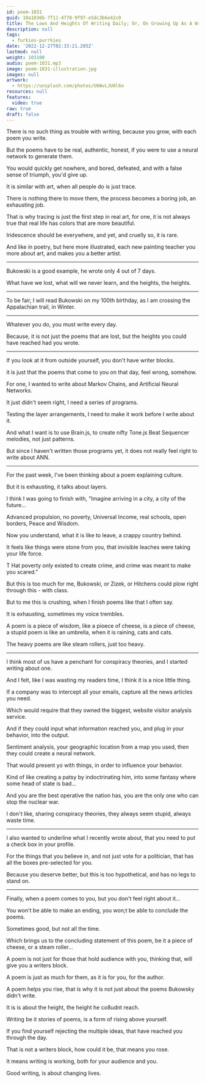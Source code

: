 ```yaml
---
id: poem-1031
guid: 10a1836b-7f11-4778-9f97-e5dc3b6e42c0
title: The Lows And Heights Of Writing Daily; Or, On Growing Up As A Writer
description: null
tags:
  - furkies-purrkies
date: '2022-12-27T02:33:21.205Z'
lastmod: null
weight: 103100
audio: poem-1031.mp3
image: poem-1031-illustration.jpg
images: null
artwork:
  - https://unsplash.com/photos/U6WvLJU0l6o
resources: null
features:
  video: true
raw: true
draft: false
---
```


There is no such thing as trouble with writing,
because you grow, with each poem you write.

But the poems have to be real, authentic, honest,
if you were to use a neural network to generate them.

You would quickly get nowhere,
and bored, defeated, and with a false sense of triumph, you'd give up.

It is similar with art,
when all people do is just trace.

There is nothing there to move them,
the process becomes a boring job, an exhausting job.

That is why tracing is just the first step in real art,
for one, it is not always true that real life has colors that are more beautiful.

Iridescence should be everywhere,
and yet, and cruelly so, it is rare.

And like in poetry, but here more illustrated,
each new painting teacher you more about art, and makes you a better artist.

---

Bukowski is a good example,
he wrote only 4 out of 7 days.

What have we lost,
what will we never learn, and the heights, the heights.

---

To be fair, I will read Bukowski on my 100th birthday,
as I am crossing the Appalachian trail, in Winter.

---

Whatever you do,
you must write every day.

Because, it is not just the poems that are lost,
but the heights you could have reached had you wrote.

---

If you look at it from outside yourself,
you don't have writer blocks.

it is just that the poems that come to you on that day,
feel wrong, somehow.

For one, I wanted to write about Markov Chains,
and Artificial Neural Networks.

It just didn't seem right,
I need a series of programs.

Testing the layer arrangements,
I need to make it work before I write about it.

And what I want is to use Brain.js,
to create nifty Tone.js Beat Sequencer melodies, not just patterns.

But since I haven't written those programs yet,
it does not really feel right to write about ANN.

---

For the past week,
I've been thinking about a poem explaining culture.

But it is exhausting,
it talks about layers.

I think I was going to finish with,
"Imagine arriving in a city, a city of the future...

Advanced propulsion, no poverty, Universal Income,
real schools, open borders, Peace and Wisdom.

Now you understand, what it is like to leave,
a crappy country behind.

It feels like things were stone from you,
that invisible leaches were taking your life force.

T Hat poverty only existed to create crime,
and crime was meant to make you scared."

But this is too much for me,
Bukowski, or Zizek, or Hitchens could plow right through this - with class.

But to me this is crushing,
when I finish poems like that I often say.

It is exhausting,
sometimes my voice trembles.

A poem is a piece of wisdom, like a pioece of cheese, is a piece of cheese,
a stupid poem is like an umbrella, when it is raining, cats and cats.

The heavy poems are like steam rollers,
just too heavy.

---

I think most of us have a penchant for conspiracy theories,
and I started writing about one.

And I felt, like I was wasting my readers time,
I think it is a nice little thing.

If a company was to intercept all your emails,
capture all the news articles you need.

Which would require that they owned the biggest,
website visitor analysis service.

And if they could input what information reached you,
and plug in your behavior, into the output.

Sentiment analysis, your geographic location from a map you used,
then they could create a neural network.

That would present yo with things,
in order to influence your behavior.

Kind of like creating a patsy by indoctrinating him,
into some fantasy where some head of state is bad...

And you are the best operative the nation has,
you are the only one who can stop the nuclear war.

I don't like, sharing conspiracy theories,
they always seem stupid, always waste time.

---

I also wanted to underline what I recently wrote about,
that you need to put a check box in your profile.

For the things that you believe in,
and not just vote for a politician, that has all the boxes pre-selected for you.

Because you deserve better,
but this is too hypothetical, and has no legs to stand on.

---

Finally, when a poem comes to you,
but you don't feel right about it...

You won't be able to make an ending,
you won;t be able to conclude the poems.

Sometimes good,
but not all the time.

Which brings us to the concluding statement of this poem,
be it a piece of cheese, or a steam roller...

A poem is not just for those that hold audience with you,
thinking that, will give you a writers block.

A poem is just as much for them,
as it is for you, for the author.

A poem helps you rise,
that is why it is not just about the poems Bukowsky didn't write.

It is is about the height,
the height he co8udnt reach.

Writing be it stories of poems,
is a form of rising above yourself.

If you find yourself rejecting the multiple ideas,
that have reached you through the day.

That is not a writers block, how could it be,
that means you rose.

It means writing is working,
both for your audience and you.

Good writing,
is about changing lives.
